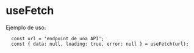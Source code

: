 # useFetch

Ejemplo de uso:

```
  const url = 'endpoint de una API';
  const { data: null, loading: true, error: null } = useFetch(url);
```
